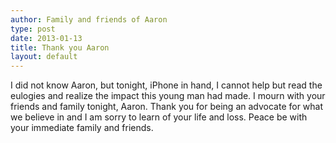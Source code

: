 ```yaml
---
author: Family and friends of Aaron
type: post
date: 2013-01-13
title: Thank you Aaron
layout: default
---
```

I did not know Aaron, but tonight, iPhone in hand, I cannot help but read the eulogies and realize the impact this young man had made. I mourn with your friends and family tonight, Aaron. Thank you for being an advocate for what we believe in and I am sorry to learn of your life and loss. Peace be with your immediate family and friends.
